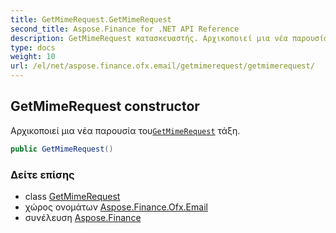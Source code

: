 ```yaml
---
title: GetMimeRequest.GetMimeRequest
second_title: Aspose.Finance for .NET API Reference
description: GetMimeRequest κατασκευαστής. Αρχικοποιεί μια νέα παρουσία τουGetMimeRequest τάξη.
type: docs
weight: 10
url: /el/net/aspose.finance.ofx.email/getmimerequest/getmimerequest/
---
```

## GetMimeRequest constructor

Αρχικοποιεί μια νέα παρουσία του[`GetMimeRequest`](../) τάξη.

```csharp
public GetMimeRequest()
```

### Δείτε επίσης

* class [GetMimeRequest](../)
* χώρος ονομάτων [Aspose.Finance.Ofx.Email](../../getmimerequest/)
* συνέλευση [Aspose.Finance](../../../)


